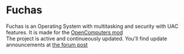 # Fuchas
Fuchas is an Operating System with multitasking and security with UAC features. It is made for the [OpenComputers mod](https://github.com/MightyPirates/OpenComputers)  
The project is active and continueously updated. You'll find update announcements at [the forum post](https://oc.cil.li/topic/1852-fuchas/)
